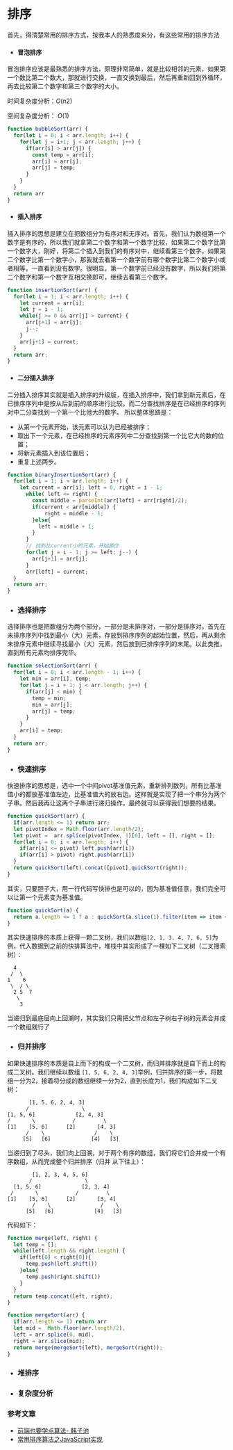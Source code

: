 # 排序

首先，得清楚常用的排序方式，按我本人的熟悉度来分，有这些常用的排序方法

- #### 冒泡排序
冒泡排序应该是最熟悉的排序方法，原理非常简单，就是比较相邻的元素，如果第一个数比第二个数大，那就进行交换，一直交换到最后，然后再重新回到外循环，再去比较第二个数字和第三个数字的大小。

时间复杂度分析：$O(n2)$

空间复杂度分析： $O(1)$

```js
function bubbleSort(arr) {
  for(let i = 0; i < arr.length; i++) {
    for(let j = i+1; j < arr.length; j++) {
      if(arr[i] > arr[j]) {
        const temp = arr[i];
        arr[i] = arr[j];
        arr[j] = temp;
      }
    }
  }
  return arr
}
```

- #### 插入排序
插入排序的思想是建立在把数组分为有序对和无序对。首先，我们认为数组第一个数字是有序的，所以我们就拿第二个数字和第一个数字比较，如果第二个数字比第一个数字大，刚好，将第二个插入到我们的有序对中，继续看第三个数字。如果第二个数字比第一个数字小，那我就去看第一个数字前有哪个数字比第二个数字小或者相等，一直看到没有数字。很明显，第一个数字前已经没有数字，所以我们将第二个数字和第一个数字互相交换即可，继续去看第三个数字。

```js
function insertionSort(arr) {
  for(let i = 1; i < arr.length; i++) {
    let current = arr[i];
    let j = i - 1;
    while(j >= 0 && arr[j] > current) {
      arr[j+1] = arr[j];
      j--;
    }
    arr[j+1] = current;
  }
  return arr;
}
```


- #### 二分插入排序

二分插入排序其实就是插入排序的升级版，在插入排序中，我们拿到新元素后，在已排序序列中是按从后到前的顺序进行比较。而二分查找排序是在已经排序的序列对中二分查找到一个第一个比他大的数字。 所以整体思路是：
  - 从第一个元素开始，该元素可以认为已经被排序；
  - 取出下一个元素，在已经排序的元素序列中二分查找到第一个比它大的数的位置；
  - 将新元素插入到该位置后；
  - 重复上述两步。


```js
function binaryInsertionSort(arr) {
  for(let i = 1; i < arr.length; i++) {
    let current = arr[i]; left = 0, right = i - 1;  
      while( left <= right) {
        const middle = parseInt(arr[left] + arr[right]/2);
        if(current < arr[middle]) {
            right = middle - 1;
        }else{
          left = middle + 1;
        }
      }
      // 找到比current小的元素，开始挪位
      for(let j = i - 1; j >= left; j--) {
        arr[j+1] = arr[j];
      }
      arr[left] = current;
  }
  return arr;
}

```
- ### 选择排序
选择排序也是把数组分为两个部分，一部分是未排序对，一部分是排序对。首先在未排序序列中找到最小（大）元素，存放到排序序列的起始位置，然后，再从剩余未排序元素中继续寻找最小（大）元素，然后放到已排序序列的末尾。以此类推，直到所有元素均排序完毕。
```js
function selectionSort(arr) {
  for(let i = 0; i < arr.length - 1; i++) {
    let min = arr[i], temp;
    for(let j = i + 1; j < arr.length; j++) {
      if(arr[j] < min) {
        temp = min;
        min = arr[j];
        arr[j] = temp;
      }
    }
    arr[i] = temp;
  }
  return arr;
}
```

- ### 快速排序

快速排序的思想是，选中一个中间pivot基准值元素，重新排列数列，所有比基准值小的都放基准值左边，比基准值大的放右边。这样就是实现了把一个串分为两个子串。然后我再让这两个子串进行递归操作，最终就可以获得我们想要的结果。

```js
function quickSort(arr) {
  if(arr.length <= 1) return arr;
  let pivotIndex = Math.floor(arr.length/2);
  let pivot =  arr.splice(pivotIndex, 1)[0], left = [], right = [];
  for(let i = 0; i < arr.length; i++) {
    if(arr[i] <= pivot) left.push(arr[i])
    if(arr[i] > pivot) right.push(arr[i])
  }
  return quickSort(left).concat([pivot],quickSort(right));
}
```
其实，只要胆子大，用一行代码写快排也是可以的，因为基准值任意，我们完全可以让第一个元素变为基准值。

```js
function quickSort(a) {
  return a.length <= 1 ? a : quickSort(a.slice(1).filter(item => item < a[0])).concat(a[0],quickSort(a.slice(1).filter(item => item >= a[0])));
}
```
其实快速排序的本质上获得一颗二叉树，我们以数组`[2, 1, 3, 4, 7, 6, 5]`为例，代入数据到之前的快排算法中，堆栈中其实形成了一棵如下二叉树（二叉搜索树）：
```
  4
 /  \
1    6
 \  / \
  2 5  7
   \
    3
```
当递归到最底层向上回溯时，其实我们只需把父节点和左子树右子树的元素合并成一个数组就行了


- ### 归并排序

如果快速排序的本质是自上而下的构成一个二叉树，而归并排序就是自下而上的构成二叉树。我们继续以数组
`[1, 5, 6, 2, 4, 3]`举例，归并排序的第一步，将数组一分为2，接着将分成的数组继续一分为2，直到长度为1，我们构成如下二叉树：
```
       [1, 5, 6, 2, 4, 3]
      /                 \
[1, 5, 6]             [2, 4, 3]
/       \            /         \
[1]    [5, 6]      [2]       [4, 3]
      /    \                /    \
     [5]   [6]             [4]   [3]
```

当递归到了尽头，我们向上回溯，对于两个有序的数组，我们将它们合并成一个有序数组，从而完成整个归并排序（归并 从下往上）：
```
        [1, 2, 3, 4, 5, 6]
       /                 \
  [1, 5, 6]             [2, 3, 4]
 /       \            /         \
[1]    [5, 6]      [2]       [3, 4]
        /    \                /    \
      [5]   [6]             [4]   [3]
```
代码如下：

```js
function merge(left, right) {
  let temp = [];
  while(left.length && right.length) {
    if(left[0] < right[0]){
      temp.push(left.shift())
    }else{
      temp.push(right.shift())
    }
  }
  return temp.concat(left, right);
}

function mergeSort(arr) {
  if(arr.length <= 1) return arr
  let mid =  Math.floor(arr.length/2),
  left = arr.splice(0, mid),
  right = arr.slice(mid);
  return merge(mergeSort(left), mergeSort(right));
}

```

- ### 堆排序


- ### 复杂度分析




### 参考文章

- [前端也要学点算法- 韩子池](http://www.cnblogs.com/zichi/p/4796727.html)
- [常用排序算法之JavaScript实现 ](https://segmentfault.com/a/1190000000656344)
